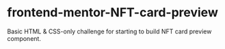 # frontend-mentor-NFT-card-preview
Basic HTML &amp; CSS-only challenge for starting to build NFT card preview component.
